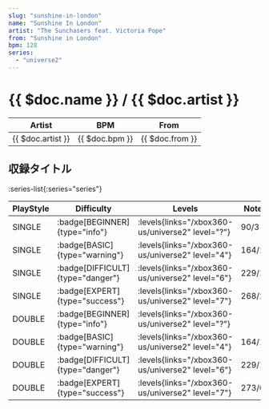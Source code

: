 ```yaml
---
slug: "sunshine-in-london"
name: "Sunshine In London"
artist: "The Sunchasers feat. Victoria Pope"
from: "Sunshine in London"
bpm: 128
series:
  - "universe2"
---
```


# {{ $doc.name }} / {{ $doc.artist }}

|Artist|BPM|From|
|------|---|----|
|{{ $doc.artist }}|{{ $doc.bpm }}|{{ $doc.from }}|

## 収録タイトル

:series-list{:series="series"}

|PlayStyle|Difficulty|Levels|Notes|Movie|
|---------|----------|------|-----|-----|
|SINGLE| :badge[BEGINNER]{type="info"}| :levels{links="/xbox360-us/universe2" level="?"}|90/3||
|SINGLE| :badge[BASIC]{type="warning"}| :levels{links="/xbox360-us/universe2" level="4"}|164/11||
|SINGLE| :badge[DIFFICULT]{type="danger"}| :levels{links="/xbox360-us/universe2" level="6"}|229/10||
|SINGLE| :badge[EXPERT]{type="success"}| :levels{links="/xbox360-us/universe2" level="7"}|268/2||
|DOUBLE| :badge[BEGINNER]{type="info"}| :levels{links="/xbox360-us/universe2" level="?"}|||
|DOUBLE| :badge[BASIC]{type="warning"}| :levels{links="/xbox360-us/universe2" level="4"}|164/11||
|DOUBLE| :badge[DIFFICULT]{type="danger"}| :levels{links="/xbox360-us/universe2" level="6"}|229/10||
|DOUBLE| :badge[EXPERT]{type="success"}| :levels{links="/xbox360-us/universe2" level="7"}|273/6||
